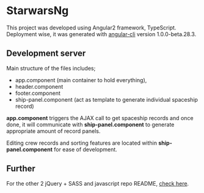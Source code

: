 # StarwarsNg
This project was developed using Angular2 framework, TypeScript. Deployment wise, it was generated with [angular-cli](https://github.com/angular/angular-cli) version 1.0.0-beta.28.3.

## Development server
Main structure of the files includes; 
* app.component (main container to hold everything), 
* header.component
* footer.component
* ship-panel.component (act as template to generate individual spaceship record)

**app.component** triggers the AJAX call to get spaceship records and once done, it will communicate with **ship-panel.component** to generate appropriate amount of record panels. 

Editing crew records and sorting features are located within **ship-panel.component** for ease of development.

## Further 

For the other 2 jQuery + SASS and javascript repo README, [check here](https://github.com/tendouji/starwars-api-v2/blob/master/README.md).
